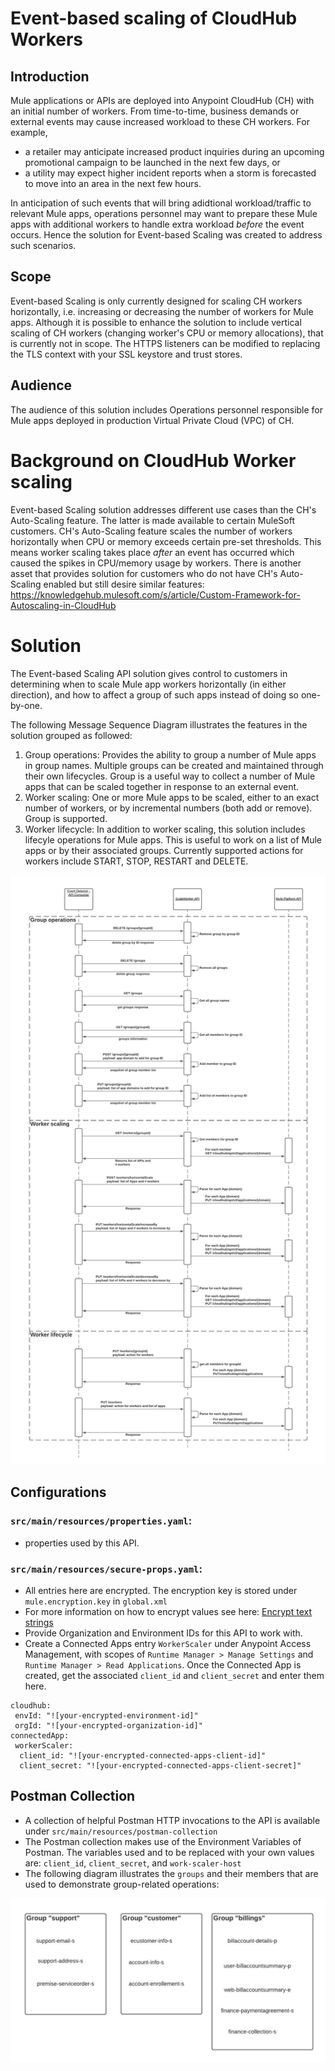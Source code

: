# Event-based scaling of CloudHub Workers

## Introduction

Mule applications or APIs are deployed into Anypoint CloudHub (CH) with an initial number of workers. From time-to-time, business demands or external events may cause increased workload to these CH workers. For example, 
- a retailer may anticipate increased product inquiries during an upcoming promotional campaign to be launched in the next few days, or 
- a utility may expect higher incident reports when a storm is forecasted to move into an area in the next few hours. 

In anticipation of such events that will bring adidtional workload/traffic to relevant Mule apps, operations personnel may want to prepare these Mule apps with additional workers to handle extra workload *before* the event occurs. Hence the solution for Event-based Scaling was created to address such scenarios.

## Scope

Event-based Scaling is only currently designed for scaling CH workers horizontally, i.e. increasing or decreasing the number of workers for Mule apps. Although it is possible to enhance the solution to include vertical scaling of CH workers (changing worker's CPU or memory allocations), that is currently not in scope. The HTTPS listeners can be modified to replacing the TLS context with your SSL keystore and trust stores. 

## Audience

The audience of this solution includes Operations personnel responsible for Mule apps deployed in production Virtual Private Cloud (VPC) of CH.

# Background on CloudHub Worker scaling

Event-based Scaling solution addresses different use cases than the CH's Auto-Scaling feature. The latter is made available to certain MuleSoft customers. CH's Auto-Scaling feature scales the number of workers horizontally when CPU or memory exceeds certain pre-set thresholds. This means worker scaling takes place *after* an event has occurred which caused the spikes in CPU/memory usage by workers. There is another asset that provides solution for customers who do not have CH's Auto-Scaling enabled but still desire similar features: https://knowledgehub.mulesoft.com/s/article/Custom-Framework-for-Autoscaling-in-CloudHub

# Solution

The Event-based Scaling API solution gives control to customers in determining when to scale Mule app workers horizontally (in either direction), and how to affect a group of such apps instead of doing so one-by-one.

The following Message Sequence Diagram illustrates the features in the solution grouped as followed:
1. Group operations: Provides the ability to group a number of Mule apps in group names. Multiple groups can be created and maintained through their own lifecycles. Group is a useful way to collect a number of Mule apps that can be scaled together in response to an external event.
2. Worker scaling: One or more Mule apps to be scaled, either to an exact number of workers, or by incremental numbers (both add or remove). Group is supported.
3. Worker lifecycle: In addition to worker scaling, this solution includes lifecyle operations for Mule apps. This is useful to work on a list of Mule apps or by their associated groups. Currently supported actions for workers include START, STOP, RESTART and DELETE.


![Solution Sequence Diagram](/src/main/resources/images/worker-scaling-poc.jpeg) 

## Configurations
### `src/main/resources/properties.yaml`: 
- properties used by this API.
### `src/main/resources/secure-props.yaml`:
- All entries here are encrypted. The encryption key is stored under `mule.encryption.key` in `global.xml`
- For more information on how to encrypt values see here: [Encrypt text strings](https://docs.mulesoft.com/mule-runtime/4.3/secure-configuration-properties#encrypt-text-strings)
- Provide Organization and Environment IDs for this API to work with.
- Create a Connected Apps entry `WorkerScaler` under Anypoint Access Management, with scopes of `Runtime Manager > Manage Settings` and `Runtime Manager > Read Applications`. Once the Connected App is created, get the associated `client_id` and `client_secret` and enter them here.

```
cloudhub:
 envId: "![your-encrypted-environment-id]"
 orgId: "![your-encrypted-organization-id]"
connectedApp:
 workerScaler:
  client_id: "![your-encrypted-connected-apps-client-id]"
  client_secret: "![your-encrypted-connected-apps-client-secret]"
```

## Postman Collection
- A collection of helpful Postman HTTP invocations to the API is available under `src/main/resources/postman-collection`
- The Postman collection makes use of the Environment Variables of Postman. The variables used and to be replaced with your own values are: `client_id`, `client_secret`, and `work-scaler-host`
- The following diagram illustrates the `groups` and their members that are used to demonstrate group-related operations:

![Group diagram](/src/main/resources/images/groups-postman.jpeg)
